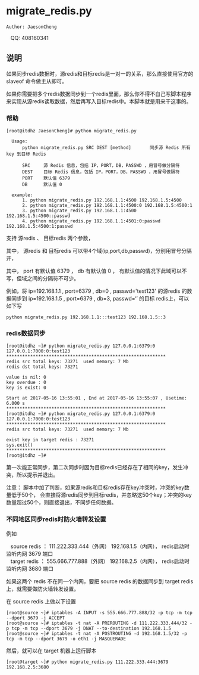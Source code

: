 # migrate_redis.py

    Author: JaesonCheng
    QQ: 408160341 

## 说明

如果同步redis数据时，源redis和目标redis是一对一的关系，那么直接使用官方的 slaveof 命令做主从即可。

如果你需要把多个redis数据同步到一个redis里面，那么你不得不自己写脚本程序来实现从源redis读取数据，然后再写入目标redis中。本脚本就是用来干这事的。

### 帮助

    [root@itdhz JaesonCheng]# python migrate_redis.py

      Usage: 
          python migrate_redis.py SRC DEST [method]       同步源 Redis 所有 key 到目标 Redis 

          SRC     源 Redis 信息，包括 IP，PORT，DB，PASSWD ，用冒号做分隔符
          DEST    目标 Redis 信息，包括 IP，PORT，DB，PASSWD ，用冒号做隔符
          PORT    默认值 6379
          DB      默认值 0

      example:
          1. python migrate_redis.py 192.168.1.1:4500 192.168.1.5:4500
          2. python migrate_redis.py 192.168.1.1:4500:0 192.168.1.5:4500:1
          3. python migrate_redis.py 192.168.1.1:4500 192.168.1.5:4500::passwd
          4. python migrate_redis.py 192.168.1.1:4501:0:passwd 192.168.1.5:4500:1:passwd

支持 源redis 、 目标redis 两个参数，

其中， 源redis 和 目标redis 可以带4个域(ip,port,db,passwd)，分别用冒号分隔开， 

其中， port 有默认值 6379 ， db 有默认值 0 ， 有默认值的情况下此域可以不写，但域之间的分隔符不可少。

例如，将 ip=192.168.1.1 , port=6379 , db=0 , passwd='test123' 的源redis 的数据同步到 ip=192.168.1.5 , port=6379 , db=3, passwd=‘’ 的目标 redis上，可以如下写

    python migrate_redis.py 192.168.1.1:::test123 192.168.1.5::3


### redis数据同步

    [root@itdhz ~]# python migrate_redis.py 127.0.0.1:6379:0 127.0.0.1:7000:0:test123
    ************************************************************
    redis src total keys: 73271  used memory: 7 Mb
    redis dst total keys: 73271 

    value is nil: 0 
    key overdue : 0 
    key is exist: 0 

    Start at 2017-05-16 13:55:01 , End at 2017-05-16 13:55:07 , Usetime: 6.000 s
    ************************************************************
    [root@itdhz ~]# python migrate_redis.py 127.0.0.1:6379:0 127.0.0.1:7000:0:test123
    ************************************************************
    redis src total keys: 73271  used memory: 7 Mb

    exist key in target redis : 73271 
    sys.exit()
    ************************************************************
    [root@itdhz ~]# 

第一次能正常同步，第二次同步时因为目标redis已经存在了相同的key，发生冲突，所以提示并退出。

注意： 脚本中加了判断，如果源redis和目标redis存在key冲突时，冲突的key数量低于50个， 会直接将源redis同步到目标redis，并忽略这50个key；冲突的key数量超过50个，则直接退出，不同步任何数据。

### 不同地区同步redis时防火墙转发设置

例如

    source redis ： 111.222.333.444（外网） 192.168.1.5（内网）， redis启动时监听内网 3679 端口  
    target redis ： 555.666.777.888（外网） 192.168.2.5（内网）， redis启动时监听内网 3680 端口  

如果这两个 redis 不在同一个内网，要把 source redis 的数据同步到 target redis 上，就需要做防火墙转发设置。  

在 source redis 上做以下设置

    [root@source ~]# iptables -A INPUT -s 555.666.777.888/32 -p tcp -m tcp --dport 3679 -j ACCEPT
    [root@source ~]# iptables -t nat -A PREROUTING -d 111.222.333.444/32 -p tcp -m tcp --dport 3679 -j DNAT --to-destination 192.168.1.5
    [root@source ~]# iptables -t nat -A POSTROUTING -d 192.168.1.5/32 -p tcp -m tcp --dport 3679 -o eth1 -j MASQUERADE

然后，就可以在 target 机器上运行脚本  

    [root@target ~]# python migrate_redis.py 111.222.333.444:3679 192.168.2.5:3680    


